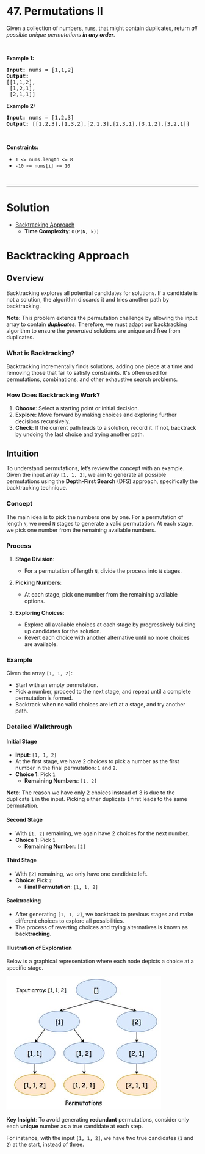 # 47. Permutations II

<p>Given a collection of numbers, <code>nums</code>,&nbsp;that might contain duplicates, return <em>all possible unique permutations <strong>in any order</strong>.</em></p>

<p>&nbsp;</p>
<p><strong class="example">Example 1:</strong></p>

<pre><strong>Input:</strong> nums = [1,1,2]
<strong>Output:</strong>
[[1,1,2],
 [1,2,1],
 [2,1,1]]
</pre>

<p><strong class="example">Example 2:</strong></p>

<pre><strong>Input:</strong> nums = [1,2,3]
<strong>Output:</strong> [[1,2,3],[1,3,2],[2,1,3],[2,3,1],[3,1,2],[3,2,1]]
</pre>

<p>&nbsp;</p>
<p><strong>Constraints:</strong></p>

<ul>
	<li><code>1 &lt;= nums.length &lt;= 8</code></li>
	<li><code>-10 &lt;= nums[i] &lt;= 10</code></li>
</ul>

<br>

---

# Solution
- [Backtracking Approach](#backtracking-approach)
  - **Time Complexity**: `O(P(N, k))`

# Backtracking Approach

## **Overview**

Backtracking explores all potential candidates for solutions. If a candidate is not a solution, the algorithm discards it and tries another path by backtracking.

**Note**: This problem extends the permutation challenge by allowing the input array to contain ***duplicates***. Therefore, we must adapt our backtracking algorithm to ensure the *generated* solutions are unique and free from duplicates.

### **What is Backtracking?**

Backtracking incrementally finds solutions, adding one piece at a time and removing those that fail to satisfy constraints. It's often used for permutations, combinations, and other exhaustive search problems.

### **How Does Backtracking Work?**

1. **Choose**: Select a starting point or initial decision.
2. **Explore**: Move forward by making choices and exploring further decisions recursively.
3. **Check**: If the current path leads to a solution, record it. If not, backtrack by undoing the last choice and trying another path.

## **Intuition**

To understand permutations, let’s review the concept with an example. Given the input array `[1, 1, 2]`, we aim to generate all possible permutations using the **Depth-First Search** (DFS) approach, specifically the backtracking technique.

### **Concept**

The main idea is to pick the numbers one by one. For a permutation of length `N`, we need `N` stages to generate a valid permutation. At each stage, we pick one number from the remaining available numbers.

### **Process**

1. **Stage Division**: 
   - For a permutation of length `N`, divide the process into `N` stages.

2. **Picking Numbers**:
   - At each stage, pick one number from the remaining available options.

3. **Exploring Choices**:
   - Explore all available choices at each stage by progressively building up candidates for the solution.
   - Revert each choice with another alternative until no more choices are available.

### **Example**

Given the array `[1, 1, 2]`:
- Start with an empty permutation.
- Pick a number, proceed to the next stage, and repeat until a complete permutation is formed.
- Backtrack when no valid choices are left at a stage, and try another path.

### **Detailed Walkthrough**

#### **Initial Stage**

- **Input**: `[1, 1, 2]`
- At the first stage, we have 2 choices to pick a number as the first number in the final permutation: `1` and `2`.
- **Choice 1**: Pick `1`
  - **Remaining Numbers**: `[1, 2]`

**Note**: The reason we have only 2 choices instead of 3 is due to the duplicate `1` in the input. Picking either duplicate `1` first leads to the same permutation.

#### **Second Stage**

- With `[1, 2]` remaining, we again have  2 choices for the next number.
- **Choice 1**: Pick `1`
  - **Remaining Number**: `[2]`

#### **Third Stage**

- With `[2]` remaining, we only have one candidate left.
- **Choice**: Pick `2`
  - **Final Permutation**: `[1, 1, 2]`

#### **Backtracking**

- After generating `[1, 1, 2]`, we backtrack to previous stages and make different choices to explore all possibilities.
- The process of reverting choices and trying alternatives is known as **backtracking**.

#### **Illustration of Exploration**

Below is a graphical representation where each node depicts a choice at a specific stage.

![Graphical representation of backtracking without duplicates on input array [1,1,2], where each node represents a choice at a specific stage](img/47-1.jpg)

**Key Insight**: To avoid generating **redundant** permutations, consider only each **unique** number as a true candidate at each step.

For instance, with the input `[1, 1, 2]`, we have two true candidates (`1` and `2`) at the start, instead of three.

